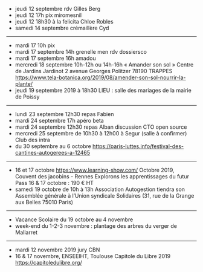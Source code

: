 - jeudi 12 septembre rdv Gilles Berg
- jeudi 12 17h pix miromesnil
- jeudi 12 18h30 à la felicita Chloe Robles
- samedi 14 septembre crémaillère Cyd
---
- mardi 17 10h pix
- mardi 17 septembre 14h grenelle men rdv dossiersco
- mardi 17 septembre 16h amadou
- mercredi 18 septembre 10h-12h ou 14h-16h « Amander son sol »  Centre de Jardins Jardinot 2 avenue Georges Politzer 78190 TRAPPES https://www.tela-botanica.org/2019/08/amender-son-sol-nourrir-la-plante/
- jeudi 19 septembre 2019 à 18h30 LIEU : salle des mariages de la mairie de Poissy
---
- lundi 23 septembre 12h30 repas Fabien
- mardi 24 septembre 17h apéro beta
- mardi 24 septembre 12h30 repas Alban discussion CTO open source
- mercredi 25 septembre de 10h30 à 12h00 à Segur (salle à confirmer) Club des intra
- du 30 septembre au 6 octobre https://paris-luttes.info/festival-des-cantines-autogerees-a-12465
---
- 16 et 17 octobre https://www.learning-show.com/ Octobre 2019, Couvent des jacobins - Rennes   Explorons les apprentissages du futur  Pass 16 & 17 octobre : 190 € HT
- samedi 19 octobre de 10h à 13h Association Autogestion tiendra son Assemblée générale à l’Union syndicale Solidaires (31, rue de la Grange aux Belles 75010 Paris) 
---
- Vacance Scolaire du 19 octobre au 4 novembre
- week-end du 1-2-3 novembre : plantage des arbres du verger de Mallarret
---
- mardi 12 novembre 2019 jury CBN
- 16 & 17 novembre, ENSEEIHT, Toulouse Capitole du Libre 2019 https://capitoledulibre.org/



